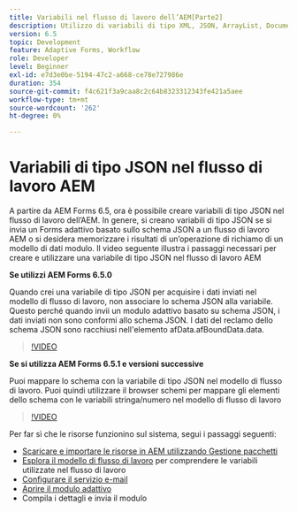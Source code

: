 ```yaml
---
title: Variabili nel flusso di lavoro dell’AEM[Parte2]
description: Utilizzo di variabili di tipo XML, JSON, ArrayList, Document in un flusso di lavoro AEM
version: 6.5
topic: Development
feature: Adaptive Forms, Workflow
role: Developer
level: Beginner
exl-id: e7d3e0be-5194-47c2-a668-ce78e727986e
duration: 354
source-git-commit: f4c621f3a9caa8c2c64b8323312343fe421a5aee
workflow-type: tm+mt
source-wordcount: '262'
ht-degree: 0%

---
```


# Variabili di tipo JSON nel flusso di lavoro AEM

A partire da AEM Forms 6.5, ora è possibile creare variabili di tipo JSON nel flusso di lavoro dell’AEM. In genere, si creano variabili di tipo JSON se si invia un Forms adattivo basato sullo schema JSON a un flusso di lavoro AEM o si desidera memorizzare i risultati di un’operazione di richiamo di un modello di dati modulo. Il video seguente illustra i passaggi necessari per creare e utilizzare una variabile di tipo JSON nel flusso di lavoro AEM

**Se utilizzi AEM Forms 6.5.0**

Quando crei una variabile di tipo JSON per acquisire i dati inviati nel modello di flusso di lavoro, non associare lo schema JSON alla variabile. Questo perché quando invii un modulo adattivo basato su schema JSON, i dati inviati non sono conformi allo schema JSON. I dati del reclamo dello schema JSON sono racchiusi nell&#39;elemento afData.afBoundData.data.

>[!VIDEO](https://video.tv.adobe.com/v/26444?quality=12&learn=on)


**Se si utilizza AEM Forms 6.5.1 e versioni successive**

Puoi mappare lo schema con la variabile di tipo JSON nel modello di flusso di lavoro. Puoi quindi utilizzare il browser schemi per mappare gli elementi dello schema con le variabili stringa/numero nel modello di flusso di lavoro

>[!VIDEO](https://video.tv.adobe.com/v/28097?quality=12&learn=on)

Per far sì che le risorse funzionino sul sistema, segui i passaggi seguenti:

* [Scaricare e importare le risorse in AEM utilizzando Gestione pacchetti](assets/jsonandstringvariable.zip)
* [Esplora il modello di flusso di lavoro](http://localhost:4502/editor.html/conf/global/settings/workflow/models/jsonvariable.html) per comprendere le variabili utilizzate nel flusso di lavoro
* [Configurare il servizio e-mail](https://helpx.adobe.com/experience-manager/6-5/sites/administering/using/notification.html#ConfiguringtheMailService)
* [Aprire il modulo adattivo](http://localhost:4502/content/dam/formsanddocuments/afbasedonjson/jcr:content?wcmmode=disabled)
* Compila i dettagli e invia il modulo
